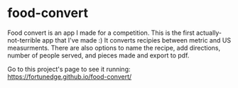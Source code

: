 # food-convert
Food convert is an app I made for a competition. This is the first actually-not-terrible app that I've made :) It converts recipies between metric and US measurments. There are also options to name the recipe, add directions, number of people served, and pieces made and export to pdf.

Go to this project's page to see it running: https://fortunedge.github.io/food-convert/
